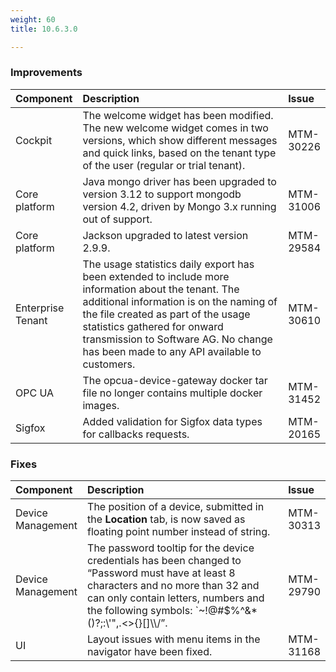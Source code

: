 ```yaml
---
weight: 60
title: 10.6.3.0

---
```


### Improvements

<table>
<colgroup>
   <col style="width: 15%;">
   <col style="width: 70%;">
   <col style="width: 15 %;">
</colgroup><thead>
<tr>
<th style="text-align:left">Component</th>
<th style="text-align:left">Description</th>
<th style="text-align:left">Issue</th>
</tr>
</thead>
<tbody>
<tr>
<td>
Cockpit</td>
<td> The welcome widget has been modified. The new welcome widget comes in two versions, which show different messages and quick links, based on the tenant type of the user (regular or trial tenant).</td>
<td>
MTM-30226</td>
</tr>
<tr>
<td>
Core platform</td>
<td> Java mongo driver has been upgraded to version 3.12 to support mongodb version 4.2, driven by Mongo 3.x running out of support.</td>
<td>
MTM-31006</td>
</tr>
<tr>
<td>
Core platform</td>
<td>  Jackson upgraded to latest version 2.9.9.</td>
<td>
MTM-29584</td>
</tr>
<tr>
<td>
Enterprise Tenant</td>
<td> The usage statistics daily export has been extended to include more information about the tenant. The additional information is on the naming of the file created as part of the usage statistics gathered for onward transmission to Software AG. No change has been made to any API available to customers. </td>
<td>
MTM-30610</td>
</tr>
<tr>
<td>
OPC UA</td>
<td> The opcua-device-gateway docker tar file no longer contains multiple docker images.</td>
<td>
MTM-31452</td>
</tr>
<tr>
<td>
Sigfox</td>
<td>Added validation for Sigfox data types for callbacks requests.</td>
<td>
MTM-20165</td>
</tr>
</tbody></table>


### Fixes

<table>
<colgroup>
   <col style="width: 15%;">
   <col style="width: 70%;">
   <col style="width: 15 %;">
</colgroup><thead>
<tr>
<th style="text-align:left">Component</th>
<th style="text-align:left">Description</th>
<th style="text-align:left">Issue</th>
</tr>
</thead>
<tbody>
<tr>
<td>
Device Management</td>
<td> The position of a device, submitted in the <b>Location</b> tab, is now saved as floating point number instead of string.</td>
<td>
MTM-30313</td>
</tr>
<tr>
<td>
Device Management</td>
<td> The password tooltip for the device credentials has been changed  to “Password must have at least 8 characters and no more than 32 and can only contain letters, numbers and the following symbols: `~!@#$%^&amp;*()?;:\'",.&lt;&gt;{}[]\\/”. </td>
<td>
MTM-29790</td>
</tr>
<tr>
<td>
UI</td>
<td> Layout issues with menu items in the navigator have been fixed.</td>
<td>
MTM-31168</td>
</tr>
</tbody></table>
